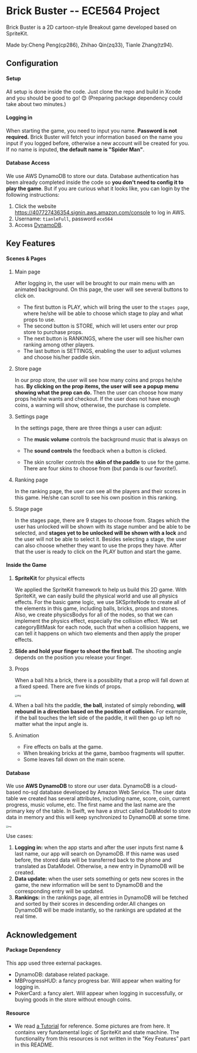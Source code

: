 # **Brick** Buster -- ECE564 Project

Brick Buster is a 2D cartoon-style Breakout game developed based on SpriteKit.

Made by:Cheng Peng(cp286), Zhihao Qin(zq33), Tianle Zhang(tz94).

## Configuration

#### Setup

All setup is done inside the code. Just clone the repo and build in Xcode and you should be good to go! 😊 (Preparing package dependency could take about two minutes.)

#### Logging in

When starting the game, you need to input you name. **Password is not required.** Brick Buster will fetch your information based on the name you input if you logged before, otherwise a new account will be created for you. If no name is inputed, **the default name is "Spider Man"**.

#### Database Access

We use AWS DynamoDB to store our data. Database authentication has been already completed inside the code so **you don't need to config it to play the game**. But if you are curious what it looks like, you can login by the following instructions:

1. Click the website https://407727436354.signin.aws.amazon.com/console to log in AWS.
2. Username: `tianleFull`, password `ece564`
3. Access [DynamoDB](https://console.aws.amazon.com/dynamodb/home?region=us-east-1#tables:selected=GameUserData;tab=items).



## Key Features

#### Scenes & Pages

1. Main page

   After logging in, the user will be brought to our main menu with an animated background. On this page, the user will see several buttons to click on. 

   - The first button is PLAY, which will bring the user to the `stages page`, where he/she will be able to choose which stage to play and what props to use. 
   - The second button is STORE, which will let users enter our prop store to purchase props. 
   - The next button is RANKINGS, where the user will see his/her own ranking among other players. 
   - The last button is SETTINGS, enabling the user to adjust volumes and choose his/her paddle skin.

2. Store page

   In our prop store, the user will see how many coins and props he/she has. **By clicking on the prop items, the user will see a popup menu showing what the prop can do.** Then the user can choose how many props he/she wants and checkout. If the user does not have enough coins, a warning will show, otherwise, the purchase is complete.

3. Settings page

   In the settings page, there are three things a user can adjust:

   - The **music volume** controls the background music that is always on

   - The **sound controls** the feedback when a button is clicked. 
   - The skin scroller controls the **skin of the paddle** to use for the game. There are four skins to choose from (but panda is our favorite!).

4. Ranking page

   In the ranking page, the user can see all the players and their scores in this game. He/she can scroll to see his own position in this ranking.

5. Stage page

   In the stages page, there are 9 stages to choose from. Stages which the user has unlocked will be shown with its stage number and be able to be selected, and **stages yet to be unlocked will be shown with a lock** and the user will not be able to select it. Besides selecting a stage, the user can also choose whether they want to use the props they have. After that the user is ready to click on the PLAY button and start the game.



#### Inside the Game

1. **SpriteKit** for physical effects

   We applied the SpriteKit framework to help us build this 2D game. With SpriteKit, we can easily build the physical world and use all physics effects. For the basic game logic, we use SKSpriteNode to create all of the elements in this game, including balls, bricks, props and stones. Also, we create physicsBodys for all of the nodes, so that we can implement the physics effect, especially the collision effect. We set categoryBitMask for each node, such that when a collision happens, we can tell it happens on which two elements and then apply the proper effects.
   
2. **Slide and hold your finger to shoot the first ball.** The shooting angle depends on the position you release your finger.


3. Props

   When a ball hits a brick, there is a possibility that a prop will fall down at a fixed speed. There are five kinds of props.

   <img src="https://lh3.googleusercontent.com/Y0ffkGGiOWTEWpgWBMkJCC4l2azJSW-dLlrqBafcIOTWqAUhSdZCo4wBDnLQUHamsb9H8Hp_64b1Gvj43fqbmJ-__LQSYPwjIXCSQ21NYgvLEI2PaRcp4xbuhciMCXn0kras8wnI" alt="img" style="zoom:40%;" />

4. When a ball hits the paddle, **the ball**, instated of simply rebonding, **will** **rebound in a direction based on the position of collision.** For example, if the ball touches the left side of the paddle, it will then go up left  no matter what the input angle is.

5. Animation

   - Fire effects on balls at the game.
   - When breaking bricks at the game, bamboo fragments will sputter.
   - Some leaves fall down on the main scene.

#### Database

We use **AWS DynamoDB** to store our user data. DynamoDB is a cloud-based no-sql database developed by Amazon Web Service. The user data table we created has several attributes, including name, score, coin, current progress, music volume, etc. The first name and the last name are the primary key of the table. In Swift, we have a struct called DataModel to store data in memory and this will keep synchronized to DynamoDB at some time. 

<img src="https://lh6.googleusercontent.com/vHKpDDgtN4oZF-HtoIpg5Dbx1R8vX5DUaEQxrxNPyZ2kw2wdabcUkJOIUUN-M_sGDtUN8exR0qHkW9UErWXZIiqztU8rMdj9qOgdSNbpnceQLXLcjwYFbjdM5mmxjd4ZoLj6DCSJ" alt="img" style="zoom:35%;" />

Use cases:

1. **Logging in:** when the app starts and after the user inputs first name & last name, our app will search on DynamoDB. If this name was used before, the stored data will be transferred back to the phone and translated as DataModel. Otherwise, a new entry in DynamoDB will be created. 
2. **Data update:** when the user sets something or gets new scores in the game, the new information will be sent to DynamoDB and the corresponding entry will be updated.
3. **Rankings:** in the rankings page, all entries in DynamoDB will be fetched and sorted by their scores in descending order.All changes on DynamoDB will be made instantly, so the rankings are updated at the real time.



## Acknowledgement

#### Package Dependency

This app used three external packages.

- DynamoDB: database related package.
- MBProgressHUD: a fancy progress bar. Will appear when waiting for logging in.
- PokerCard: a fancy alert. Will appear when logging in successfully, or buying goods in the store without enough coins.

#### Resource

- We read [a Tutorial](https://www.raywenderlich.com/1160-how-to-make-a-breakout-game-with-spritekit-and-swift-part-2) for reference. Some pictures are from here. It contains very fundamental logic of SpriteKit and state machine. The functionality from this resources is not written in the "Key Features" part in this README.

